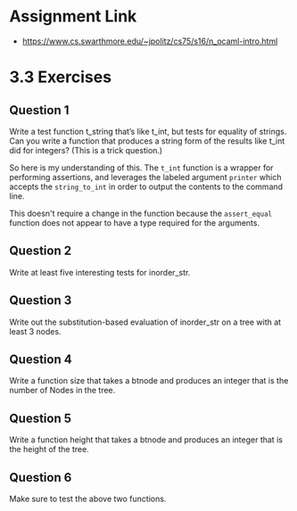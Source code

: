 # Assignment Link
- https://www.cs.swarthmore.edu/~jpolitz/cs75/s16/n_ocaml-intro.html

# 3.3 Exercises
## Question 1
Write a test function t_string that’s like t_int, but tests for equality of strings. Can you write a function that produces a string form of the results like t_int did for integers?
(This is a trick question.)

So here is my understanding of this. The `t_int` function is a wrapper for performing assertions, and leverages the labeled argument `printer` which accepts the `string_to_int` in order to output the contents to the command line.

This doesn't require a change in the function because the `assert_equal` function does not appear to have a type required for the arguments.

## Question 2
Write at least five interesting tests for inorder_str.

## Question 3
Write out the substitution-based evaluation of inorder_str on a tree with at least 3 nodes.

## Question 4
Write a function size that takes a btnode and produces an integer that is the number of Nodes in the tree.

## Question 5
Write a function height that takes a btnode and produces an integer that is the height of the tree.

## Question 6
Make sure to test the above two functions.